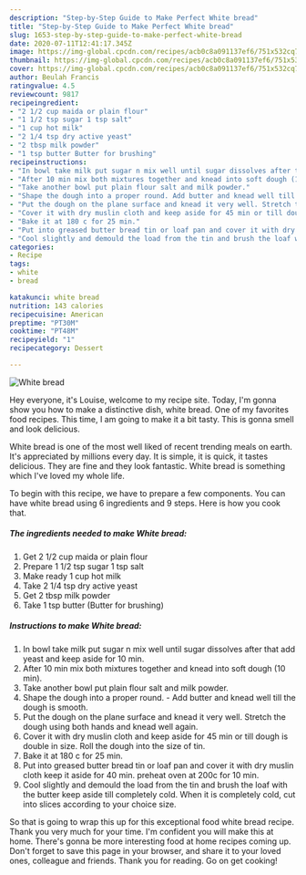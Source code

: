 ```yaml
---
description: "Step-by-Step Guide to Make Perfect White bread"
title: "Step-by-Step Guide to Make Perfect White bread"
slug: 1653-step-by-step-guide-to-make-perfect-white-bread
date: 2020-07-11T12:41:17.345Z
image: https://img-global.cpcdn.com/recipes/acb0c8a091137ef6/751x532cq70/white-bread-recipe-main-photo.jpg
thumbnail: https://img-global.cpcdn.com/recipes/acb0c8a091137ef6/751x532cq70/white-bread-recipe-main-photo.jpg
cover: https://img-global.cpcdn.com/recipes/acb0c8a091137ef6/751x532cq70/white-bread-recipe-main-photo.jpg
author: Beulah Francis
ratingvalue: 4.5
reviewcount: 9817
recipeingredient:
- "2 1/2 cup maida or plain flour"
- "1 1/2 tsp sugar 1 tsp salt"
- "1 cup hot milk"
- "2 1/4 tsp dry active yeast"
- "2 tbsp milk powder"
- "1 tsp butter Butter for brushing"
recipeinstructions:
- "In bowl take milk put sugar n mix well until sugar dissolves after that add yeast and keep aside for 10 min."
- "After 10 min mix both mixtures together and knead into soft dough (10 min)."
- "Take another bowl put plain flour salt and milk powder."
- "Shape the dough into a proper round. Add butter and knead well till the dough is smooth."
- "Put the dough on the plane surface and knead it very well. Stretch the dough using both hands and knead well again."
- "Cover it with dry muslin cloth and keep aside for 45 min or till dough is double in size. Roll the dough into the size of tin."
- "Bake it at 180 c for 25 min."
- "Put into greased butter bread tin or loaf pan and cover it with dry muslin cloth keep it aside for 40 min. preheat oven at 200c for 10 min."
- "Cool slightly and demould the load from the tin and brush the loaf with the butter keep aside till completely cold. When it is completely cold, cut into slices according to your choice size."
categories:
- Recipe
tags:
- white
- bread

katakunci: white bread 
nutrition: 143 calories
recipecuisine: American
preptime: "PT30M"
cooktime: "PT48M"
recipeyield: "1"
recipecategory: Dessert

---
```



![White bread](https://img-global.cpcdn.com/recipes/acb0c8a091137ef6/751x532cq70/white-bread-recipe-main-photo.jpg)

Hey everyone, it's Louise, welcome to my recipe site. Today, I'm gonna show you how to make a distinctive dish, white bread. One of my favorites food recipes. This time, I am going to make it a bit tasty. This is gonna smell and look delicious.

White bread is one of the most well liked of recent trending meals on earth. It's appreciated by millions every day. It is simple, it is quick, it tastes delicious. They are fine and they look fantastic. White bread is something which I've loved my whole life.




To begin with this recipe, we have to prepare a few components. You can have white bread using 6 ingredients and 9 steps. Here is how you cook that.

<!--inarticleads1-->

##### The ingredients needed to make White bread:

1. Get 2 1/2 cup maida or plain flour
1. Prepare 1 1/2 tsp sugar 1 tsp salt
1. Make ready 1 cup hot milk
1. Take 2 1/4 tsp dry active yeast
1. Get 2 tbsp milk powder
1. Take 1 tsp butter (Butter for brushing)




<!--inarticleads2-->

##### Instructions to make White bread:

1. In bowl take milk put sugar n mix well until sugar dissolves after that add yeast and keep aside for 10 min.
1. After 10 min mix both mixtures together and knead into soft dough (10 min).
1. Take another bowl put plain flour salt and milk powder.
1. Shape the dough into a proper round. - Add butter and knead well till the dough is smooth.
1. Put the dough on the plane surface and knead it very well. Stretch the dough using both hands and knead well again.
1. Cover it with dry muslin cloth and keep aside for 45 min or till dough is double in size. Roll the dough into the size of tin.
1. Bake it at 180 c for 25 min.
1. Put into greased butter bread tin or loaf pan and cover it with dry muslin cloth keep it aside for 40 min. preheat oven at 200c for 10 min.
1. Cool slightly and demould the load from the tin and brush the loaf with the butter keep aside till completely cold. When it is completely cold, cut into slices according to your choice size.




So that is going to wrap this up for this exceptional food white bread recipe. Thank you very much for your time. I'm confident you will make this at home. There's gonna be more interesting food at home recipes coming up. Don't forget to save this page in your browser, and share it to your loved ones, colleague and friends. Thank you for reading. Go on get cooking!
